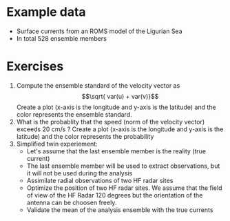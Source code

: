 
# Example data

* Surface currents from an ROMS model of the Ligurian Sea
* In total 528 ensemble members

# Exercises

1. Compute the ensemble standard of the velocity vector as
$$\sqrt{ var(u) + var(v)}$$
Create a plot (x-axis is the longitude and y-axis is the latitude) and the color represents the ensemble standard.
2. What is the probablity that the speed (norm of the velocity vector) exceeds 20 cm/s ?
Create a plot (x-axis is the longitude and y-axis is the latitude) and the color represents the probability
3. Simplified twin experiement:
   * Let's assume that the last ensemble member is the reality (true current)
   * The last ensemble member will be used to extract observations, but it will not be used during the analysis
   * Assimilate radial observations of two HF radar sites
   * Optimize the position of two HF radar sites. We assume that the field of view of the HF Radar 120 degrees but the orientation of the antenna can be choosen freely.
   * Validate the mean of the analysis ensemble with the true currents


